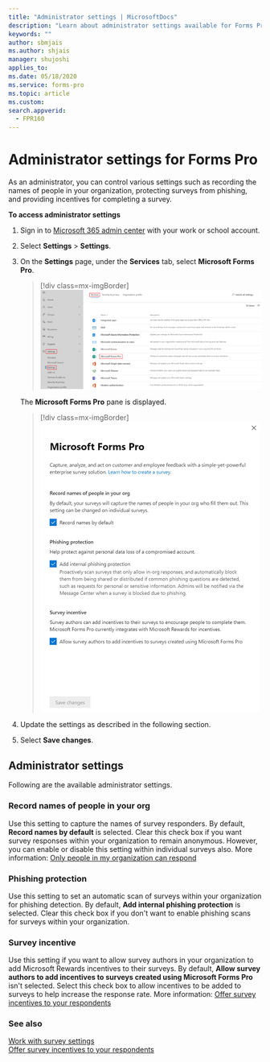 ```yaml
---
title: "Administrator settings | MicrosoftDocs"
description: "Learn about administrator settings available for Forms Pro."
keywords: ""
author: sbmjais
ms.author: shjais
manager: shujoshi
applies_to: 
ms.date: 05/18/2020
ms.service: forms-pro
ms.topic: article
ms.custom: 
search.appverid:
  - FPR160
---
```


# Administrator settings for Forms Pro

As an administrator, you can control various settings such as recording the names of people in your organization, protecting surveys from phishing, and providing incentives for completing a survey.

**To access administrator settings**

1. Sign in to [Microsoft 365 admin center](https://admin.microsoft.com/) with your work or school account.

2. Select **Settings** > **Settings**.

3. On the **Settings** page, under the **Services** tab, select **Microsoft Forms Pro**.

   > [!div class=mx-imgBorder]
   > ![Select Microsoft Forms Pro on the Services tab](media/select-mfp.png "Select Microsoft Forms Pro on the Services tab") 

   The **Microsoft Forms Pro** pane is displayed.

   > [!div class=mx-imgBorder]
   > ![Microsoft Forms Pro settings pane](media/forms-pro-admin-settings.png "Microsoft Forms Pro settings pane")

4. Update the settings as described in the following section.

5. Select **Save changes**.

## Administrator settings

Following are the available administrator settings.

### Record names of people in your org

Use this setting to capture the names of survey responders. By default, **Record names by default** is selected. Clear this check box if you want survey responses within your organization to remain anonymous. However, you can enable or disable this setting within individual surveys also. More information: [Only people in my organization can respond](invite-settings.md#only-people-in-my-organization-can-respond)

### Phishing protection

Use this setting to set an automatic scan of surveys within your organization for phishing detection. By default, **Add internal phishing protection** is selected. Clear this check box if you don't want to enable phishing scans for surveys within your organization.

### Survey incentive

Use this setting if you want to allow survey authors in your organization to add Microsoft Rewards incentives to their surveys. By default, **Allow survey authors to add incentives to surveys created using Microsoft Forms Pro** isn't selected. Select this check box to allow incentives to be added to surveys to help increase the response rate. More information: [Offer survey incentives to your respondents](survey-incentives.md)

### See also

[Work with survey settings](invite-settings.md)  
[Offer survey incentives to your respondents](survey-incentives.md)